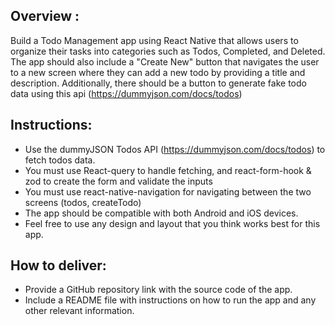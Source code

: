 ## Overview :

Build a Todo Management app using React Native that allows users to organize their tasks into
categories such as Todos, Completed, and Deleted. The app should also include a "Create New"
button that navigates the user to a new screen where they can add a new todo by
providing a title and description. Additionally, there should be a button to generate fake todo data using this api
(https://dummyjson.com/docs/todos)

## Instructions:

- Use the dummyJSON Todos API (https://dummyjson.com/docs/todos) to fetch todos data.
- You must use React-query to handle fetching, and react-form-hook & zod to create the form and validate the inputs
- You must use react-native-navigation for navigating between the two screens (todos, createTodo)
- The app should be compatible with both Android and iOS devices.
- Feel free to use any design and layout that you think works best for this app.

## How to deliver:

- Provide a GitHub repository link with the source code of the app.
- Include a README file with instructions on how to run the app and any other relevant information.

